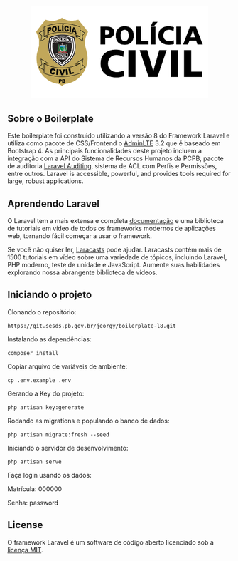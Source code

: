 <p align="center"><a href="https://laravel.com" target="_blank"><img src="public/images/brasao_pcpb_c.png" width="400"></a></p>


## Sobre o Boilerplate

Este boilerplate foi construido utilizando a versão 8 do Framework Laravel e utiliza como pacote de CSS/Frontend o [AdminLTE](https://adminlte.io/) 3.2 que é baseado em Bootstrap 4. As principais funcionalidades deste projeto incluem a integração com a API do Sistema de Recursos Humanos da PCPB, pacote de auditoria [Laravel Auditing](https://laravel-auditing.com/), sistema de ACL com Perfis e Permissões, entre outros.
Laravel is accessible, powerful, and provides tools required for large, robust applications.

## Aprendendo Laravel

O Laravel tem a mais extensa e completa [documentação](https://laravel.com/docs) e uma biblioteca de tutoriais em vídeo de todos os frameworks modernos de aplicações web, tornando fácil começar a usar o framework.

Se você não quiser ler, [Laracasts](https://laracasts.com) pode ajudar. Laracasts contém mais de 1500 tutoriais em vídeo sobre uma variedade de tópicos, incluindo Laravel, PHP moderno, teste de unidade e JavaScript. Aumente suas habilidades explorando nossa abrangente biblioteca de vídeos.


## Iniciando o projeto

Clonando o repositório:
````
https://git.sesds.pb.gov.br/jeorgy/boilerplate-l8.git
````

Instalando as dependências:
````
composer install
````

Copiar arquivo de variáveis de ambiente:
````
cp .env.example .env
````

Gerando a Key do projeto:
````
php artisan key:generate
````

Rodando as migrations e populando o banco de dados:
````
php artisan migrate:fresh --seed
````


Iniciando o servidor de desenvolvimento:
````
php artisan serve
````

Faça login usando os dados:

Matrícula: 000000

Senha: password

## License

O framework Laravel é um software de código aberto licenciado sob a [licença MIT](https://opensource.org/licenses/MIT).
